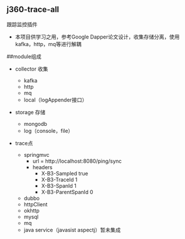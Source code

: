 ## j360-trace-all
跟踪监控插件
* 本项目供学习之用，参考Google Dapper论文设计，收集存储分离，使用kafka，http，mq等进行解耦


##module组成
* collector 收集
    - kafka
    - http
    - mq
    - local（logAppender接口）
* storage 存储
    - mongodb
    - log（console，file）


* trace点
    - springmvc
        - url = http://localhost:8080/ping/sync
        * headers
            - X-B3-Sampled true
            - X-B3-TraceId 1
            - X-B3-SpanId 1
            - X-B3-ParentSpanId 0
    - dubbo
    - httpClient
    - okhttp
    - mysql
    - mq
    - java service（javasist aspectj）暂未集成
